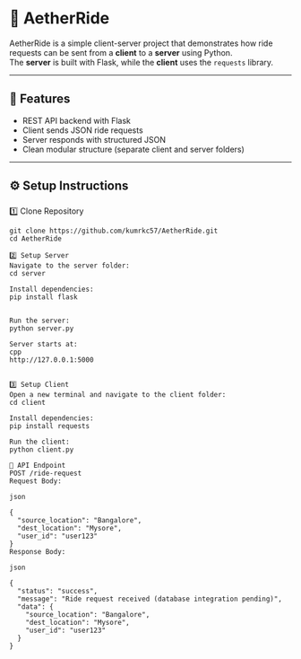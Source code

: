 # 🚖 AetherRide

AetherRide is a simple client-server project that demonstrates how ride requests can be sent from a **client** to a **server** using Python.  
The **server** is built with Flask, while the **client** uses the `requests` library.

---

## 🚀 Features
- REST API backend with Flask  
- Client sends JSON ride requests  
- Server responds with structured JSON  
- Clean modular structure (separate client and server folders)  

---

## ⚙️ Setup Instructions

###
1️⃣ Clone Repository
```
git clone https://github.com/kumrkc57/AetherRide.git
cd AetherRide

2️⃣ Setup Server
Navigate to the server folder:
cd server

Install dependencies:
pip install flask


Run the server:
python server.py

Server starts at:
cpp
http://127.0.0.1:5000


3️⃣ Setup Client
Open a new terminal and navigate to the client folder:
cd client

Install dependencies:
pip install requests

Run the client:
python client.py

📌 API Endpoint
POST /ride-request
Request Body:

json

{
  "source_location": "Bangalore",
  "dest_location": "Mysore",
  "user_id": "user123"
}
Response Body:

json

{
  "status": "success",
  "message": "Ride request received (database integration pending)",
  "data": {
    "source_location": "Bangalore",
    "dest_location": "Mysore",
    "user_id": "user123"
  }
}
